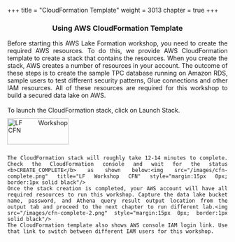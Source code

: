 +++
title = "CloudFormation Template"
weight = 3013
chapter = true
+++

<center><h3>Using AWS CloudFormation Template</h3></center>

<div style="text-align: justify">
    Before starting this AWS Lake Formation workshop, you need to create the required AWS resources. To do this, we provide AWS CloudFormation template to create a stack that contains the resources. When you create the stack, AWS creates a number of resources in your account. The outcome of these steps is to create the sample TPC database running on Amazon RDS, sample users to test different security patterns, Glue connections and other IAM resources. All of these resources are required for this workshop to build a secured data lake on AWS.<br/><br/>
    To launch the CloudFormation stack, click on Launch Stack. <br />
    <a href="https://console.aws.amazon.com/cloudformation/home?region=us-east-1#/stacks/new?stackName=Lake-Formation-Workshop&templateURL=https://aws-data-analytics-workshops.s3.amazonaws.com/lake-formation-workshop/cfn/lf-workshop.template" target="_blank"><img src="/images/LaunchStack.svg" title="LF Workshop CFN" width="140" height="60" style="margin:10px 0px"/></a>

    The CloudFormation stack will roughly take 12-14 minutes to complete. Check the CloudFormation console and wait for the status <b>CREATE_COMPLETE</b> as shown below:<img src="/images/cfn-complete.png" title="LF Workshop CFN" style="margin:15px 0px; border:1px solid black"/>
    Once the stack creation is completed, your AWS account will have all required resources to run this workshop. Capture the data lake bucket name, password, and Athena query result output location from the output tab and proceed to the next chapter to run different lab.<img src="/images/cfn-complete-2.png" style="margin:15px 0px; border:1px solid black"/>
    The CloudFormation template also shows AWS console IAM login link. Use that link to switch between different IAM users for this workshop.
</div>
